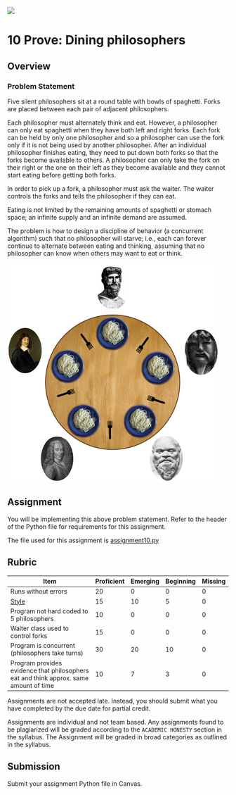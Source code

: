 ![](../site/banner.png)

# 10 Prove: Dining philosophers

## Overview

### Problem Statement

Five silent philosophers sit at a round table with bowls of spaghetti. Forks are placed between each pair of adjacent philosophers.

Each philosopher must alternately think and eat. However, a philosopher can only eat spaghetti when they have both left and right forks. Each fork can be held by only one philosopher and so a philosopher can use the fork only if it is not being used by another philosopher. After an individual philosopher finishes eating, they need to put down both forks so that the forks become available to others. A philosopher can only take the fork on their right or the one on their left as they become available and they cannot start eating before getting both forks.

In order to pick up a fork, a philosopher must ask the waiter. The waiter controls the forks and tells the philosopher if they can eat.

Eating is not limited by the remaining amounts of spaghetti or stomach space; an infinite supply and an infinite demand are assumed.

The problem is how to design a discipline of behavior (a concurrent algorithm) such that no philosopher will starve; i.e., each can forever continue to alternate between eating and thinking, assuming that no philosopher can know when others may want to eat or think.

![](dining_philosophers_problem.png)

## Assignment

You will be implementing this above problem statement.  Refer to the header of the Python file for requirements for this assignment.

The file used for this assignment is [assignment10.py](assignment10.py)

## Rubric

Item | Proficient | Emerging | Beginning | Missing
--- | --- | --- | --- | ---
Runs without errors | 20 | 0 | 0 | 0
[Style](https://github.com/brandonfoushee/cse251working/blob/master/style.md) | 15 | 10 | 5 | 0
Program not hard coded to 5 philosophers | 10 | 0 | 0 | 0
Waiter class used to control forks | 15 | 0 | 0 | 0
Program is concurrent (philosophers take turns) | 30 | 20 | 10 | 0
Program provides evidence that philosophers eat and think approx. same amount of time | 10 | 7 | 3 | 0

Assignments are not accepted late. Instead, you should submit what you have completed by the due date for partial credit. 

Assignments are individual and not team based.  Any assignments found to be  plagiarized will be graded according to the `ACADEMIC HONESTY` section in the syllabus. The Assignment will be graded in broad categories as outlined in the syllabus.

## Submission

Submit your assignment Python file in Canvas.
